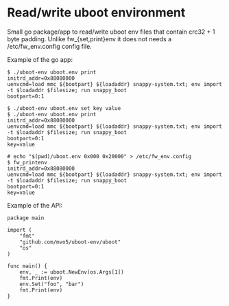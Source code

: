 # Read/write uboot environment

Small go package/app to read/write uboot env files that contain crc32 + 1 byte
padding. Unlike fw_{set,print}env it does not needs a
/etc/fw_env.config config file.

Example of the go app:
```
$ ./uboot-env uboot.env print
initrd_addr=0x88080000
uenvcmd=load mmc ${bootpart} ${loadaddr} snappy-system.txt; env import -t $loadaddr $filesize; run snappy_boot
bootpart=0:1

$ ./uboot-env uboot.env set key value
$ ./uboot-env uboot.env print
initrd_addr=0x88080000
uenvcmd=load mmc ${bootpart} ${loadaddr} snappy-system.txt; env import -t $loadaddr $filesize; run snappy_boot
bootpart=0:1
key=value

# echo "$(pwd)/uboot.env 0x000 0x20000" > /etc/fw_env.config
$ fw_printenv
initrd_addr=0x88080000
uenvcmd=load mmc ${bootpart} ${loadaddr} snappy-system.txt; env import -t $loadaddr $filesize; run snappy_boot
bootpart=0:1
key=value
```

Example of the API:
```
package main

import (
	"fmt"
	"github.com/mvo5/uboot-env/uboot"
	"os"
)

func main() {
	env, _ := uboot.NewEnv(os.Args[1])
	fmt.Print(env)
	env.Set("foo", "bar")
	fmt.Print(env)
}
```